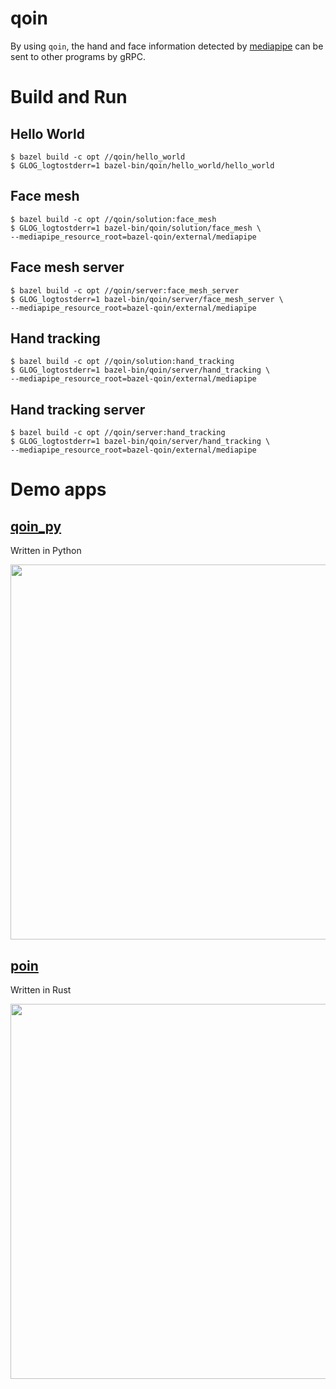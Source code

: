 # qoin

By using `qoin`, the hand and face information detected by [mediapipe](https://github.com/google/mediapipe) can be sent to other programs by gRPC.

# Build and Run

## Hello World
```
$ bazel build -c opt //qoin/hello_world
$ GLOG_logtostderr=1 bazel-bin/qoin/hello_world/hello_world
```

## Face mesh
```
$ bazel build -c opt //qoin/solution:face_mesh
$ GLOG_logtostderr=1 bazel-bin/qoin/solution/face_mesh \
--mediapipe_resource_root=bazel-qoin/external/mediapipe
```

## Face mesh server
```
$ bazel build -c opt //qoin/server:face_mesh_server
$ GLOG_logtostderr=1 bazel-bin/qoin/server/face_mesh_server \
--mediapipe_resource_root=bazel-qoin/external/mediapipe
```

## Hand tracking
```
$ bazel build -c opt //qoin/solution:hand_tracking
$ GLOG_logtostderr=1 bazel-bin/qoin/server/hand_tracking \
--mediapipe_resource_root=bazel-qoin/external/mediapipe
```

## Hand tracking server
```
$ bazel build -c opt //qoin/server:hand_tracking
$ GLOG_logtostderr=1 bazel-bin/qoin/server/hand_tracking \
--mediapipe_resource_root=bazel-qoin/external/mediapipe
```

# Demo apps

## [qoin_py](https://github.com/hayashikun/qoin_py)

Written in Python

<img src="docs/qoin_py.gif" width=600px />

## [poin](https://github.com/hayashikun/poin)

Written in Rust

<img src="docs/poin.gif" width=600px />
